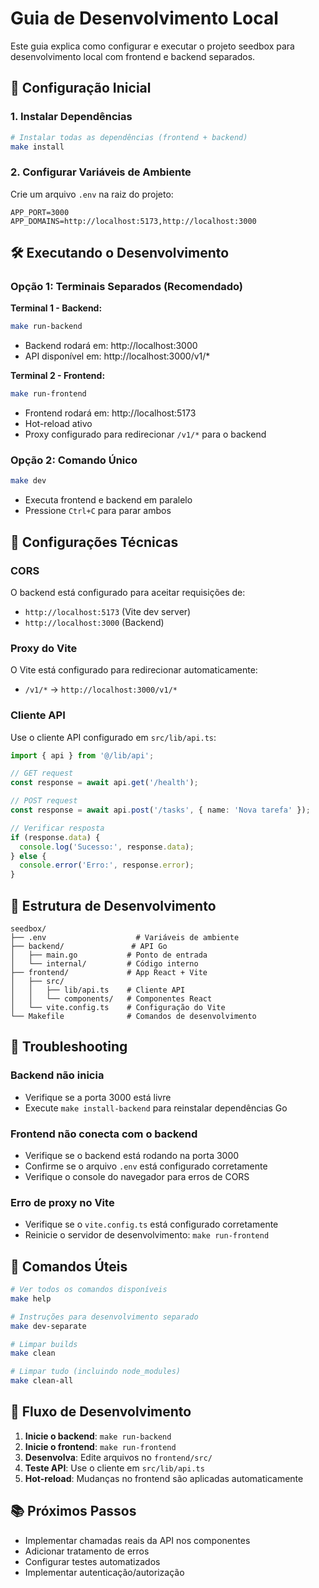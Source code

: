 # Guia de Desenvolvimento Local

Este guia explica como configurar e executar o projeto seedbox para desenvolvimento local com frontend e backend separados.

## 🚀 Configuração Inicial

### 1. Instalar Dependências

```bash
# Instalar todas as dependências (frontend + backend)
make install
```

### 2. Configurar Variáveis de Ambiente

Crie um arquivo `.env` na raiz do projeto:

```env
APP_PORT=3000
APP_DOMAINS=http://localhost:5173,http://localhost:3000
```

## 🛠️ Executando o Desenvolvimento

### Opção 1: Terminais Separados (Recomendado)

**Terminal 1 - Backend:**
```bash
make run-backend
```
- Backend rodará em: http://localhost:3000
- API disponível em: http://localhost:3000/v1/*

**Terminal 2 - Frontend:**
```bash
make run-frontend
```
- Frontend rodará em: http://localhost:5173
- Hot-reload ativo
- Proxy configurado para redirecionar `/v1/*` para o backend

### Opção 2: Comando Único

```bash
make dev
```
- Executa frontend e backend em paralelo
- Pressione `Ctrl+C` para parar ambos

## 🔧 Configurações Técnicas

### CORS
O backend está configurado para aceitar requisições de:
- `http://localhost:5173` (Vite dev server)
- `http://localhost:3000` (Backend)

### Proxy do Vite
O Vite está configurado para redirecionar automaticamente:
- `/v1/*` → `http://localhost:3000/v1/*`

### Cliente API
Use o cliente API configurado em `src/lib/api.ts`:

```typescript
import { api } from '@/lib/api';

// GET request
const response = await api.get('/health');

// POST request
const response = await api.post('/tasks', { name: 'Nova tarefa' });

// Verificar resposta
if (response.data) {
  console.log('Sucesso:', response.data);
} else {
  console.error('Erro:', response.error);
}
```

## 📁 Estrutura de Desenvolvimento

```
seedbox/
├── .env                    # Variáveis de ambiente
├── backend/               # API Go
│   ├── main.go           # Ponto de entrada
│   └── internal/         # Código interno
├── frontend/             # App React + Vite
│   ├── src/
│   │   ├── lib/api.ts    # Cliente API
│   │   └── components/   # Componentes React
│   └── vite.config.ts    # Configuração do Vite
└── Makefile              # Comandos de desenvolvimento
```

## 🐛 Troubleshooting

### Backend não inicia
- Verifique se a porta 3000 está livre
- Execute `make install-backend` para reinstalar dependências Go

### Frontend não conecta com o backend
- Verifique se o backend está rodando na porta 3000
- Confirme se o arquivo `.env` está configurado corretamente
- Verifique o console do navegador para erros de CORS

### Erro de proxy no Vite
- Verifique se o `vite.config.ts` está configurado corretamente
- Reinicie o servidor de desenvolvimento: `make run-frontend`

## 📝 Comandos Úteis

```bash
# Ver todos os comandos disponíveis
make help

# Instruções para desenvolvimento separado
make dev-separate

# Limpar builds
make clean

# Limpar tudo (incluindo node_modules)
make clean-all
```

## 🔄 Fluxo de Desenvolvimento

1. **Inicie o backend**: `make run-backend`
2. **Inicie o frontend**: `make run-frontend`
3. **Desenvolva**: Edite arquivos no `frontend/src/`
4. **Teste API**: Use o cliente em `src/lib/api.ts`
5. **Hot-reload**: Mudanças no frontend são aplicadas automaticamente

## 📚 Próximos Passos

- Implementar chamadas reais da API nos componentes
- Adicionar tratamento de erros
- Configurar testes automatizados
- Implementar autenticação/autorização

